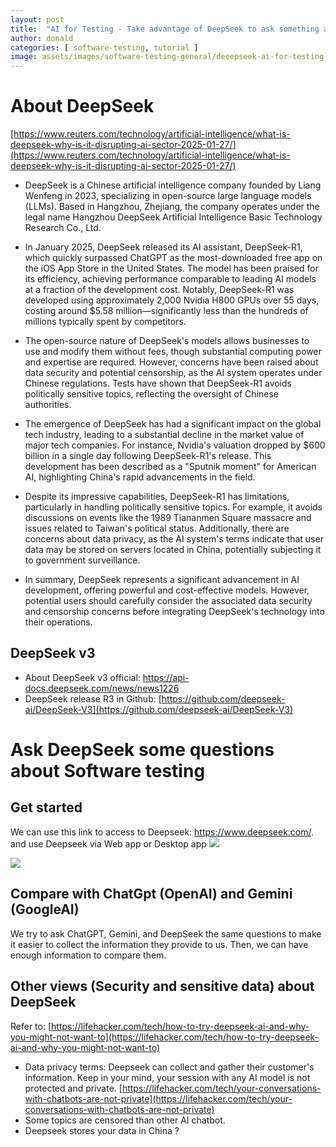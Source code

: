 ```yaml
---
layout: post
title:  "AI for Testing - Take advantage of DeepSeek to ask something about Testing"
author: donald
categories: [ software-testing, tutorial ]
image: assets/images/software-testing-general/deeepseek-ai-for-testing.png
---
```


# About DeepSeek
[https://www.reuters.com/technology/artificial-intelligence/what-is-deepseek-why-is-it-disrupting-ai-sector-2025-01-27/](https://www.reuters.com/technology/artificial-intelligence/what-is-deepseek-why-is-it-disrupting-ai-sector-2025-01-27/)
- DeepSeek is a Chinese artificial intelligence company founded by Liang Wenfeng in 2023, specializing in open-source large language models (LLMs). Based in Hangzhou, Zhejiang, the company operates under the legal name Hangzhou DeepSeek Artificial Intelligence Basic Technology Research Co., Ltd.

- In January 2025, DeepSeek released its AI assistant, DeepSeek-R1, which quickly surpassed ChatGPT as the most-downloaded free app on the iOS App Store in the United States. The model has been praised for its efficiency, achieving performance comparable to leading AI models at a fraction of the development cost. Notably, DeepSeek-R1 was developed using approximately 2,000 Nvidia H800 GPUs over 55 days, costing around $5.58 million—significantly less than the hundreds of millions typically spent by competitors.

- The open-source nature of DeepSeek's models allows businesses to use and modify them without fees, though substantial computing power and expertise are required. However, concerns have been raised about data security and potential censorship, as the AI system operates under Chinese regulations. Tests have shown that DeepSeek-R1 avoids politically sensitive topics, reflecting the oversight of Chinese authorities.

- The emergence of DeepSeek has had a significant impact on the global tech industry, leading to a substantial decline in the market value of major tech companies. For instance, Nvidia's valuation dropped by $600 billion in a single day following DeepSeek-R1's release. This development has been described as a "Sputnik moment" for American AI, highlighting China's rapid advancements in the field.

- Despite its impressive capabilities, DeepSeek-R1 has limitations, particularly in handling politically sensitive topics. For example, it avoids discussions on events like the 1989 Tiananmen Square massacre and issues related to Taiwan's political status. Additionally, there are concerns about data privacy, as the AI system's terms indicate that user data may be stored on servers located in China, potentially subjecting it to government surveillance.

- In summary, DeepSeek represents a significant advancement in AI development, offering powerful and cost-effective models. However, potential users should carefully consider the associated data security and censorship concerns before integrating DeepSeek's technology into their operations.

## DeepSeek v3
- About DeepSeek v3 official: https://api-docs.deepseek.com/news/news1226
- DeepSeek release R3 in Github: [https://github.com/deepseek-ai/DeepSeek-V3](https://github.com/deepseek-ai/DeepSeek-V3)

# Ask DeepSeek some questions about Software testing

## Get started
We can use this link to access to Deepseek: https://www.deepseek.com/. and use Deepseek via Web app or Desktop app
![](https://lifehacker.com/imagery/articles/01JJPV8GYX4DGR2M4M98BFPJ3W/hero-image.fill.size_1248x702.v1738089206.jpg)

![](https://dp-cdn-deepseek.obs.cn-east-3.myhuaweicloud.com/api-docs/ds_v3_tps_en.gif)

## Compare with ChatGpt (OpenAI) and Gemini (GoogleAI)
We try to ask ChatGPT, Gemini, and DeepSeek the same questions to make it easier to collect the information they provide to us. Then, we can have enough information to compare them.


## Other views (Security and sensitive data) about DeepSeek
Refer to: [https://lifehacker.com/tech/how-to-try-deepseek-ai-and-why-you-might-not-want-to](https://lifehacker.com/tech/how-to-try-deepseek-ai-and-why-you-might-not-want-to)
- Data privacy terms: [](https://chat.deepseek.com/downloads/DeepSeek%20Privacy%20Policy.html)
Deepseek can collect and gather their customer's information.
Keep in your mind, your session with any AI model is not protected and private.
[https://lifehacker.com/tech/your-conversations-with-chatbots-are-not-private](https://lifehacker.com/tech/your-conversations-with-chatbots-are-not-private) 
- Some topics are censored than other AI chatbot.
- Deepseek stores your data in China ?
